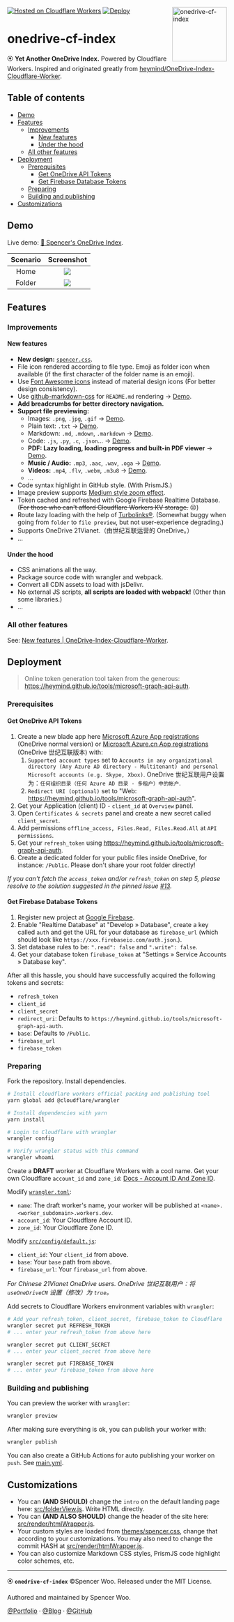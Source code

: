 [![Hosted on Cloudflare Workers](https://img.shields.io/badge/Hosted%20on-CF%20Workers-f38020?logo=cloudflare&logoColor=f38020&labelColor=282d33)](https://onedrive.ohhomybaby.xyz/)
[![Deploy](https://github.com/BusyBruce/onedrive-cf-index/workflows/Deploy/badge.svg)](https://github.com/BusyBruce/onedrive-cf-index/actions?query=workflow%3ADeploy)
<image align="right" src="assets/onedrive-cf-index.png" alt="onedrive-cf-index" width="125px" />

<h1>onedrive-cf-index</h1>

🏵 **Yet Another OneDrive Index.** Powered by Cloudflare Workers. Inspired and originated greatly from [heymind/OneDrive-Index-Cloudflare-Worker](https://github.com/heymind/OneDrive-Index-Cloudflare-Worker).

<h2>Table of contents</h2>

- [Demo](#demo)
- [Features](#features)
  - [Improvements](#improvements)
    - [New features](#new-features)
    - [Under the hood](#under-the-hood)
  - [All other features](#all-other-features)
- [Deployment](#deployment)
  - [Prerequisites](#prerequisites)
    - [Get OneDrive API Tokens](#get-onedrive-api-tokens)
    - [Get Firebase Database Tokens](#get-firebase-database-tokens)
  - [Preparing](#preparing)
  - [Building and publishing](#building-and-publishing)
- [Customizations](#customizations)

## Demo

Live demo: [📁 Spencer's OneDrive Index](https://storage.spencerwoo.com/).

| Scenario |                              Screenshot                              |
| :------: | :------------------------------------------------------------------: |
|   Home   | ![](https://cdn.spencer.felinae98.cn/blog/2020/08/200806_153117.png) |
|  Folder  | ![](https://cdn.spencer.felinae98.cn/blog/2020/08/200806_153124.png) |

## Features

### Improvements

#### New features

- **New design:** [`spencer.css`](themes/spencer.css).
- File icon rendered according to file type. Emoji as folder icon when available (if the first character of the folder name is an emoji).
- Use [Font Awesome icons](https://fontawesome.com/) instead of material design icons (For better design consistency).
- Use [github-markdown-css](https://github.com/sindresorhus/github-markdown-css) for `README.md` rendering → [Demo](https://storage.spencerwoo.com/%F0%9F%A5%9F%20Some%20test%20files/README/).
- **Add breadcrumbs for better directory navigation.**
- **Support file previewing:**
  - Images: `.png`, `.jpg`, `.gif` → [Demo](https://storage.spencerwoo.com/%F0%9F%A5%9F%20Some%20test%20files/Previews/).
  - Plain text: `.txt` → [Demo](https://storage.spencerwoo.com/%F0%9F%A5%9F%20Some%20test%20files/Previews/iso_8859-1.txt).
  - Markdown: `.md`, `.mdown`, `.markdown` → [Demo](https://storage.spencerwoo.com/%F0%9F%A5%9F%20Some%20test%20files/Previews/i_m_a_md.md).
  - Code: `.js`, `.py`, `.c`, `.json`... → [Demo](https://storage.spencerwoo.com/%F0%9F%A5%9F%20Some%20test%20files/Code/pathUtil.js).
  - **PDF: Lazy loading, loading progress and built-in PDF viewer** → [Demo](<https://storage.spencerwoo.com/%F0%9F%A5%91%20Course%20PPT%20for%20CS%20(BIT)/2018%20-%20%E5%A4%A7%E4%BA%8C%E4%B8%8B%20-%20%E8%AE%A1%E7%AE%97%E6%9C%BA%E5%9B%BE%E5%BD%A2%E5%AD%A6/1%20FoundationofCG-Anonymous.pdf>).
  - **Music / Audio:** `.mp3`, `.aac`, `.wav`, `.oga` → [Demo](https://storage.spencerwoo.com/%F0%9F%A5%9F%20Some%20test%20files/Multimedia/Elysian%20Fields%20-%20Climbing%20My%20Dark%20Hair.mp3).
  - **Videos:** `.mp4`, `.flv`, `.webm`, `.m3u8` → [Demo](https://storage.spencerwoo.com/%F0%9F%A5%9F%20Some%20test%20files/Multimedia/%E8%BD%A6%E5%BA%93%E5%A5%B3%E7%8E%8B%20%E9%AB%98%E8%B7%9F%E8%B9%A6%E8%BF%AA%20%E4%B9%98%E9%A3%8E%E7%A0%B4%E6%B5%AA%E7%9A%84%E5%A7%90%E5%A7%90%E4%B8%BB%E9%A2%98%E6%9B%B2%E3%80%90%E9%86%8B%E9%86%8B%E3%80%91.mp4).
  - ...
- Code syntax highlight in GitHub style. (With PrismJS.)
- Image preview supports [Medium style zoom effect](https://github.com/francoischalifour/medium-zoom).
- Token cached and refreshed with Google Firebase Realtime Database. (~~For those who can't afford Cloudflare Workers KV storage.~~ 😢)
- Route lazy loading with the help of [Turbolinks®](https://github.com/turbolinks/turbolinks). (Somewhat buggy when going from `folder` to `file preview`, but not user-experience degrading.)
- Supports OneDrive 21Vianet.（由世纪互联运营的 OneDrive。）
- ...

#### Under the hood

- CSS animations all the way.
- Package source code with wrangler and webpack.
- Convert all CDN assets to load with jsDelivr.
- No external JS scripts, **all scripts are loaded with webpack!** (Other than some libraries.)
- ...

### All other features

See: [New features | OneDrive-Index-Cloudflare-Worker](https://github.com/heymind/OneDrive-Index-Cloudflare-Worker#-%E6%96%B0%E7%89%B9%E6%80%A7-v11).

## Deployment

> Online token generation tool taken from the generous: <https://heymind.github.io/tools/microsoft-graph-api-auth>.

### Prerequisites

#### Get OneDrive API Tokens

1. Create a new blade app here [Microsoft Azure App registrations](https://portal.azure.com/#blade/Microsoft_AAD_RegisteredApps/ApplicationsListBlade) (OneDrive normal version) or [Microsoft Azure.cn App registrations](https://portal.azure.cn/#blade/Microsoft_AAD_RegisteredApps/ApplicationsListBlade) (OneDrive 世纪互联版本) with:
   1. `Supported account types` set to `Accounts in any organizational directory (Any Azure AD directory - Multitenant) and personal Microsoft accounts (e.g. Skype, Xbox)`. OneDrive 世纪互联用户设置为：`任何组织目录（任何 Azure AD 目录 - 多租户）中的帐户`.
   2. `Redirect URI (optional)` set to "Web: https://heymind.github.io/tools/microsoft-graph-api-auth".
2. Get your Application (client) ID - `client_id` at `Overview` panel.
3. Open `Certificates & secrets` panel and create a new secret called `client_secret`.
4. Add permissions `offline_access, Files.Read, Files.Read.All` at `API permissions`.
5. Get your `refresh_token` using <https://heymind.github.io/tools/microsoft-graph-api-auth>.
6. Create a dedicated folder for your public files inside OneDrive, for instance: `/Public`. Please don't share your root folder directly!

_If you can't fetch the `access_token` and/or `refresh_token` on step 5, please resolve to the solution suggested in the pinned issue [#13](https://github.com/spencerwooo/onedrive-cf-index/issues/13#issuecomment-671027672)._

#### Get Firebase Database Tokens

1. Register new project at [Google Firebase](https://firebase.google.com/).
2. Enable "Realtime Database" at "Develop » Database", create a key called `auth` and get the URL for your database as `firebase_url` (which should look like `https://xxx.firebaseio.com/auth.json`.).
3. Set database rules to be: `".read": false` and `".write": false`.
4. Get your database token `firebase_token` at "Settings » Service Accounts » Database key".

After all this hassle, you should have successfully acquired the following tokens and secrets:

- `refresh_token`
- `client_id`
- `client_secret`
- `redirect_uri`: Defaults to `https://heymind.github.io/tools/microsoft-graph-api-auth`.
- `base`: Defaults to `/Public`.
- `firebase_url`
- `firebase_token`

### Preparing

Fork the repository. Install dependencies.

```sh
# Install cloudflare workers official packing and publishing tool
yarn global add @cloudflare/wrangler

# Install dependencies with yarn
yarn install

# Login to Cloudflare with wrangler
wrangler config

# Verify wrangler status with this command
wrangler whoami
```

Create a **DRAFT** worker at Cloudflare Workers with a cool name. Get your own Cloudflare `account_id` and `zone_id`: [Docs - Account ID And Zone ID](https://developers.cloudflare.com/workers/quickstart#account-id-and-zone-id).

Modify [`wrangler.toml`](wrangler.toml):

- `name`: The draft worker's name, your worker will be published at `<name>.<worker_subdomain>.workers.dev`.
- `account_id`: Your Cloudflare Account ID.
- `zone_id`: Your Cloudflare Zone ID.

Modify [`src/config/default.js`](src/config/default.js):

- `client_id`: Your `client_id` from above.
- `base`: Your `base` path from above.
- `firebase_url`: Your `firebase_url` from above.

_For Chinese 21Vianet OneDrive users. OneDrive 世纪互联用户：将 `useOneDriveCN` 设置（修改）为 `true`。_

Add secrets to Cloudflare Workers environment variables with `wrangler`:

```sh
# Add your refresh_token, client_secret, firebase_token to Cloudflare
wrangler secret put REFRESH_TOKEN
# ... enter your refresh_token from above here

wrangler secret put CLIENT_SECRET
# ... enter your client_secret from above here

wrangler secret put FIREBASE_TOKEN
# ... enter your firebase_token from above here
```

### Building and publishing

You can preview the worker with `wrangler`:

```sh
wrangler preview
```

After making sure everything is ok, you can publish your worker with:

```sh
wrangler publish
```

You can also create a GitHub Actions for auto publishing your worker on `push`. See [main.yml](.github/workflows/main.yml).

## Customizations

- You can **(AND SHOULD)** change the `intro` on the default landing page here: [src/folderView.js](src/folderView.js#L51-L55). Write HTML directly.
- You can **(AND ALSO SHOULD)** change the header of the site here: [src/render/htmlWrapper.js](src/render/htmlWrapper.js#L24).
- Your custom styles are loaded from [themes/spencer.css](themes/spencer.css), change that according to your customizations. You may also need to change the commit HASH at [src/render/htmlWrapper.js](src/render/htmlWrapper.js#L3).
- You can also customize Markdown CSS styles, PrismJS code highlight color schemes, etc.

---

🏵 **`onedrive-cf-index`** ©Spencer Woo. Released under the MIT License.

Authored and maintained by Spencer Woo.

[@Portfolio](https://spencerwoo.com/) · [@Blog](https://blog.spencerwoo.com/) · [@GitHub](https://github.com/spencerwooo)
